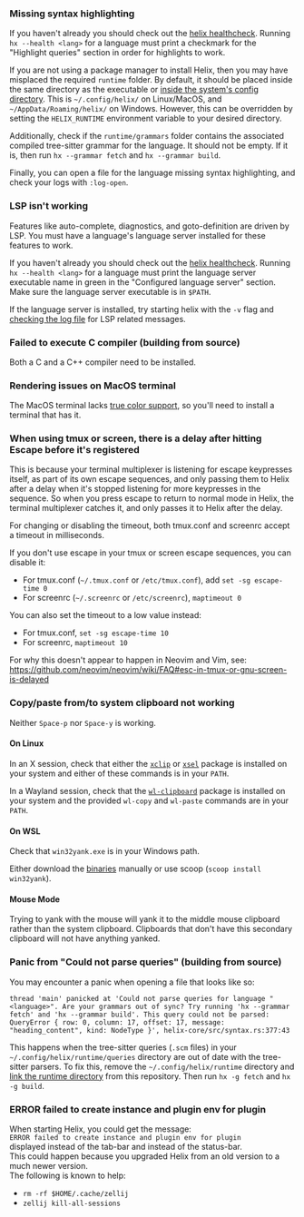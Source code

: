 ### Missing syntax highlighting

If you haven't already you should check out the [helix healthcheck](https://github.com/helix-editor/helix/wiki/Healthcheck). Running `hx --health <lang>` for a language must print a checkmark for the "Highlight queries" section in order for highlights to work.

If you are not using a package manager to install Helix, then you may have misplaced the required `runtime` folder. By default, it should be placed inside the same directory as the executable or [inside the system's config directory](https://docs.rs/dirs/4.0.0/dirs/fn.config_dir.html). This is `~/.config/helix/` on Linux/MacOS, and `~/AppData/Roaming/helix/` on Windows. However, this can be overridden by setting the `HELIX_RUNTIME` environment variable to your desired directory.

Additionally, check if the `runtime/grammars` folder contains the associated compiled tree-sitter grammar for the language. It should not be empty. If it is, then run `hx --grammar fetch` and `hx --grammar build`.

Finally, you can open a file for the language missing syntax highlighting, and check your logs with `:log-open`.

### LSP isn't working

Features like auto-complete, diagnostics, and goto-definition are driven by LSP. You must have a language's language server installed for these features to work.

If you haven't already you should check out the [helix healthcheck](https://github.com/helix-editor/helix/wiki/Healthcheck). Running `hx --health <lang>` for a language must print the language server executable name in green in the "Configured language server" section. Make sure the language server executable is in `$PATH`.

If the language server is installed, try starting helix with the `-v` flag and [checking the log file](https://github.com/helix-editor/helix/wiki/FAQ#access-the-log-file) for LSP related messages.

### Failed to execute C compiler (building from source)

Both a C and a C++ compiler need to be installed.

### Rendering issues on MacOS terminal

The MacOS terminal lacks [true color support](https://gist.github.com/XVilka/8346728#terminal-emulators), so you'll need to install a terminal that has it.

### When using tmux or screen, there is a delay after hitting Escape before it's registered

This is because your terminal multiplexer is listening for escape keypresses itself, as part of its own escape sequences, and only passing them to Helix after a delay when it's stopped listening for more keypresses in the sequence.
So when you press escape to return to normal mode in Helix, the terminal multiplexer catches it, and only passes it to Helix after the delay. 

For changing or disabling the timeout, both tmux.conf and screenrc accept a timeout in milliseconds.

If you don't use escape in your tmux or screen escape sequences, you can disable it:
- For tmux.conf (`~/.tmux.conf` or `/etc/tmux.conf`), add `set -sg escape-time 0`
- For screenrc (`~/.screenrc` or `/etc/screenrc`), `maptimeout 0`

You can also set the timeout to a low value instead:
- For tmux.conf, `set -sg escape-time 10`
- For screenrc, `maptimeout 10`

For why this doesn't appear to happen in Neovim and Vim, see: https://github.com/neovim/neovim/wiki/FAQ#esc-in-tmux-or-gnu-screen-is-delayed

### Copy/paste from/to system clipboard not working

Neither `Space-p` nor `Space-y` is working.

#### On Linux

In an X session, check that either the [`xclip`](https://repology.org/project/xclip/versions) or [`xsel`](https://repology.org/project/xsel/versions) package is installed on your system and either of these commands is in your `PATH`.

In a Wayland session, check that the [`wl-clipboard`](https://repology.org/project/wl-clipboard/versions) package is installed on your system and the provided `wl-copy` and `wl-paste` commands are in your `PATH`.

#### On WSL

Check that `win32yank.exe` is in your Windows path.

Either download the [binaries](https://github.com/equalsraf/win32yank/releases/tag/v0.0.4) manually or use scoop (`scoop install win32yank`).

#### Mouse Mode

Trying to yank with the mouse will yank it to the middle mouse clipboard rather than the system clipboard. Clipboards that don't have this secondary clipboard will not have anything yanked.

### Panic from "Could not parse queries" (building from source)

You may encounter a panic when opening a file that looks like so:

```
thread 'main' panicked at 'Could not parse queries for language "<language>". Are your grammars out of sync? Try running 'hx --grammar fetch' and 'hx --grammar build'. This query could not be parsed: QueryError { row: 0, column: 17, offset: 17, message: "heading_content", kind: NodeType }', helix-core/src/syntax.rs:377:43
```

This happens when the tree-sitter queries (`.scm` files) in your `~/.config/helix/runtime/queries` directory are out of date with the tree-sitter parsers. To fix this, remove the `~/.config/helix/runtime` directory and [link the runtime directory](https://github.com/helix-editor/helix/blob/7711db3a3af8f7ca156c8c71ae4b7ea2dd02d96f/README.md?plain=1#L48-L55) from this repository. Then run `hx -g fetch` and `hx -g build`.

### ERROR failed to create instance and plugin env for plugin

When starting Helix, you could get the message:  
`ERROR failed to create instance and plugin env for plugin`  
displayed instead of the tab-bar and instead of the status-bar.  
This could happen because you upgraded Helix from an old version to a much newer version.  
The following is known to help:  
- `rm -rf $HOME/.cache/zellij`
- `zellij kill-all-sessions`
